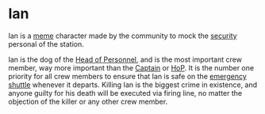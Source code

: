 # Ian
Ian is a [meme](Meme.md) character made by the community to mock the [security](Security.md) personal of the station.

Ian is the dog of the [Head of Personnel](HoP.md), and is the most important crew member, way more important than the [Captain](Captain.md) or [HoP](HoP.md). It is the number one priority for all crew members to ensure that Ian is safe on the [emergency shuttle](emergency-shuttle.md) whenever it departs. Killing Ian is the biggest crime in existence, and anyone guilty for his death will be executed via firing line, no matter the objection of the killer or any other crew member.